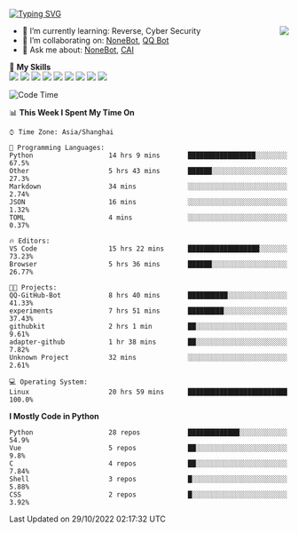 [![Typing SVG](https://readme-typing-svg.herokuapp.com?size=25&duration=2500&color=8C43EA&vCenter=true&width=200&height=40&lines=Hi+there+%F0%9F%91%8B%F0%9F%8F%BB;I'm+yanyongyu)](https://git.io/typing-svg)

<a href="#">
  <img align="right" src="https://github-readme-stats.vercel.app/api?username=yanyongyu&count_private=true&show_icons=true&bg_color=15,f2f7fd,E0EAFC" />
</a>

- 🌱 I’m currently learning: Reverse, Cyber Security
- 👯 I’m collaborating on: [NoneBot](https://github.com/nonebot), [QQ Bot](https://github.com/Mrs4s/go-cqhttp)
- 💬 Ask me about: [NoneBot](https://github.com/nonebot), [CAI](https://github.com/cscs181/CAI)

🌟 **My Skills**  
![](https://img.shields.io/badge/-Python-3e74a2?style=flat-square&logo=Python&logoColor=fff)
![](https://img.shields.io/badge/-Node.js-339933?style=flat-square&logo=Node.js&logoColor=fff)
![](https://img.shields.io/badge/-Vue-4fc08d?style=flat-square&logo=Vue.js&logoColor=fff)
![](https://img.shields.io/badge/-React-2d98ce?style=flat-square&logo=React&logoColor=fff)
![](https://img.shields.io/badge/-Docker-2496ED?style=flat-square&logo=Docker&logoColor=fff)
![](https://img.shields.io/badge/-Linux-000000?style=flat-square&logo=Linux&logoColor=fff)
![](https://img.shields.io/badge/-MySQL-4479A1?style=flat-square&logo=MySQL&logoColor=fff)
![](https://img.shields.io/badge/-Redis-DC382D?style=flat-square&logo=Redis&logoColor=fff)
![](https://img.shields.io/badge/-MongoDB-47A248?style=flat-square&logo=MongoDB&logoColor=fff)

<!--START_SECTION:waka-->
![Code Time](http://img.shields.io/badge/Code%20Time-3%2C109%20hrs-blue)

📊 **This Week I Spent My Time On** 

```text
⌚︎ Time Zone: Asia/Shanghai

💬 Programming Languages: 
Python                   14 hrs 9 mins       █████████████████░░░░░░░░   67.5% 
Other                    5 hrs 43 mins       ██████░░░░░░░░░░░░░░░░░░░   27.3% 
Markdown                 34 mins             ░░░░░░░░░░░░░░░░░░░░░░░░░   2.74% 
JSON                     16 mins             ░░░░░░░░░░░░░░░░░░░░░░░░░   1.32% 
TOML                     4 mins              ░░░░░░░░░░░░░░░░░░░░░░░░░   0.37%

🔥 Editors: 
VS Code                  15 hrs 22 mins      ██████████████████░░░░░░░   73.23% 
Browser                  5 hrs 36 mins       ██████░░░░░░░░░░░░░░░░░░░   26.77%

🐱‍💻 Projects: 
QQ-GitHub-Bot            8 hrs 40 mins       ██████████░░░░░░░░░░░░░░░   41.33% 
experiments              7 hrs 51 mins       █████████░░░░░░░░░░░░░░░░   37.43% 
githubkit                2 hrs 1 min         ██░░░░░░░░░░░░░░░░░░░░░░░   9.61% 
adapter-github           1 hr 38 mins        ██░░░░░░░░░░░░░░░░░░░░░░░   7.82% 
Unknown Project          32 mins             ░░░░░░░░░░░░░░░░░░░░░░░░░   2.61%

💻 Operating System: 
Linux                    20 hrs 59 mins      █████████████████████████   100.0%

```

**I Mostly Code in Python** 

```text
Python                   28 repos            █████████████░░░░░░░░░░░░   54.9% 
Vue                      5 repos             ██░░░░░░░░░░░░░░░░░░░░░░░   9.8% 
C                        4 repos             ██░░░░░░░░░░░░░░░░░░░░░░░   7.84% 
Shell                    3 repos             █░░░░░░░░░░░░░░░░░░░░░░░░   5.88% 
CSS                      2 repos             █░░░░░░░░░░░░░░░░░░░░░░░░   3.92%

```



 Last Updated on 29/10/2022 02:17:32 UTC
<!--END_SECTION:waka-->
